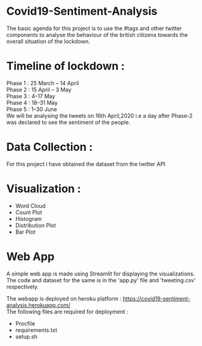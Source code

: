 # Covid19-Sentiment-Analysis
The basic agenda for this project is to use the #tags and other twitter components to analyse the behaviour of the british citizens towards the overall situation of the lockdown.   

# Timeline of lockdown :
Phase 1 : 25 March – 14 April   
Phase 2 : 15 April – 3 May   
Phase 3 : 4–17 May    
Phase 4 : 18–31 May     
Phase 5 : 1–30 June    
We will be analysing the tweets on 16th April,2020 i.e a day after Phase-2 was declared to see the sentiment of the people.   

# Data Collection :
For this project i have obtained the dataset from  the twitter API

# Visualization :
* Word Cloud
* Count Plot
* Histogram
* Distribution Plot
* Bar Plot

# Web App
A simple web app is made using Streamlit for displaying the visualizations.    
The code and dataset for the same is in the 'app.py' file and 'tweeting.csv' respectively.

The webapp is deployed on heroku platform : https://covid19-sentiment-analysis.herokuapp.com/        
The following files are required for deployment :
* Procfile
* requirements.txt 
* setup.sh
